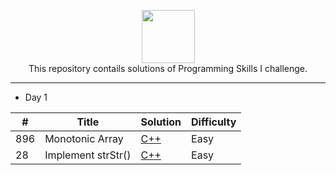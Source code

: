 <p align="center">
    <a href="https://leetcode.com/kanhaiya/">
        <img height=85 src="https://github.com/Java-aid/LeetCodeSolutions/blob/master/LeetCodeSolutions/src/main/resources/imgs/leetcode.png">
    </a>
    <br>This repository contails solutions of Programming Skills I challenge.
</p>

---

- Day 1

| #           | Title                                       | Solution  | Difficulty|
| ----------- | -----------                                 |-----------|---------- |
| 896 | Monotonic Array | [C++](https://github.com/pilipi-puu-puu/Leetcode_ProgrammingSkills-II/blob/main/leetcode2/Day1/Monotonic%20Array.md) | Easy |
| 28 | Implement strStr() | [C++](https://github.com/pilipi-puu-puu/Leetcode_ProgrammingSkills-II/blob/main/leetcode2/Day1/Implement%20strStr().md) | Easy |

